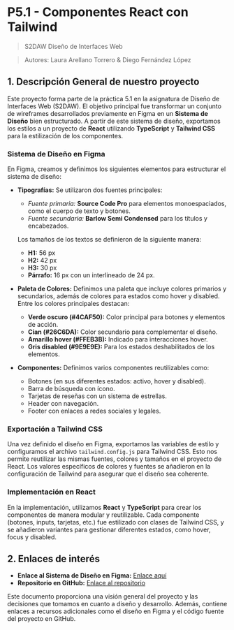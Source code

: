 # P5.1 - Componentes React con Tailwind
> S2DAW Diseño de Interfaces Web

> Autores: Laura Arellano Torrero & Diego Fernández López

## 1. Descripción General de nuestro proyecto

Este proyecto forma parte de la práctica 5.1 en la asignatura de Diseño de Interfaces Web (S2DAW). El objetivo principal fue transformar un conjunto de wireframes desarrollados previamente en Figma en un **Sistema de Diseño** bien estructurado. A partir de este sistema de diseño, exportamos los estilos a un proyecto de **React** utilizando **TypeScript** y **Tailwind CSS** para la estilización de los componentes.

### Sistema de Diseño en Figma

En Figma, creamos y definimos los siguientes elementos para estructurar el sistema de diseño:

- **Tipografías:** Se utilizaron dos fuentes principales: 
  - *Fuente primaria:* **Source Code Pro** para elementos monoespaciados, como el cuerpo de texto y botones.
  - *Fuente secundaria:* **Barlow Semi Condensed** para los títulos y encabezados.
  
  Los tamaños de los textos se definieron de la siguiente manera:
  - **H1:** 56 px
  - **H2:** 42 px
  - **H3:** 30 px
  - **Párrafo:** 16 px con un interlineado de 24 px.

- **Paleta de Colores:** Definimos una paleta que incluye colores primarios y secundarios, además de colores para estados como hover y disabled. Entre los colores principales destacan:
  - **Verde oscuro (#4CAF50):** Color principal para botones y elementos de acción.
  - **Cian (#26C6DA):** Color secundario para complementar el diseño.
  - **Amarillo hover (#FFEB3B):** Indicado para interacciones hover.
  - **Gris disabled (#9E9E9E):** Para los estados deshabilitados de los elementos.
  
- **Componentes:** Definimos varios componentes reutilizables como:
  - Botones (en sus diferentes estados: activo, hover y disabled).
  - Barra de búsqueda con ícono.
  - Tarjetas de reseñas con un sistema de estrellas.
  - Header con navegación.
  - Footer con enlaces a redes sociales y legales.

### Exportación a Tailwind CSS

Una vez definido el diseño en Figma, exportamos las variables de estilo y configuramos el archivo `tailwind.config.js` para Tailwind CSS. Esto nos permite reutilizar las mismas fuentes, colores y tamaños en el proyecto de React. Los valores específicos de colores y fuentes se añadieron en la configuración de Tailwind para asegurar que el diseño sea coherente.

### Implementación en React

En la implementación, utilizamos **React** y **TypeScript** para crear los componentes de manera modular y reutilizable. Cada componente (botones, inputs, tarjetas, etc.) fue estilizado con clases de Tailwind CSS, y se añadieron variantes para gestionar diferentes estados, como hover, focus y disabled.

## 2. Enlaces de interés

- **Enlace al Sistema de Diseño en Figma:** [Enlace aquí](#)
- **Repositorio en GitHub:** [Enlace al repositorio](#)

Este documento proporciona una visión general del proyecto y las decisiones que tomamos en cuanto a diseño y desarrollo. Además, contiene enlaces a recursos adicionales como el diseño en Figma y el código fuente del proyecto en GitHub.

